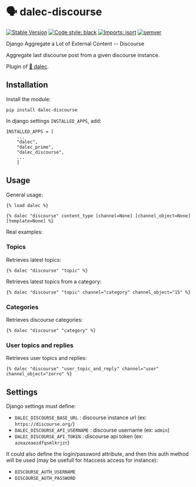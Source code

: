 # 🗣 dalec-discourse

[![Stable Version](https://img.shields.io/pypi/v/dalec-discourse?color=blue)](https://pypi.org/project/dalec-discourse/)
[![Code style: black](https://img.shields.io/badge/code%20style-black-000000.svg)](https://github.com/psf/black)
[![Imports: isort](https://img.shields.io/badge/%20imports-isort-%231674b1?style=flat&labelColor=ef8336)](https://pycqa.github.io/isort/)
[![semver](https://img.shields.io/badge/semver-2.0.0-green)](https://semver.org/)


Django Aggregate a Lot of External Content -- Discourse

Aggregate last discourse post from a given discourse instance.

Plugin of [🤖 dalec](https://github.com/webu/dalec).

## Installation

Install the module:

```
pip install dalec-discourse
```

In django settings `INSTALLED_APPS`, add:

```
INSTALLED_APPS = [
    ...
    "dalec",
    "dalec_prime",
    "dalec_discourse",
    ...
    ]
```


## Usage

General usage:
```django
{% load dalec %}

{% dalec "discourse" content_type [channel=None] [channel_object=None] [template=None] %}
```

Real examples:

### Topics

Retrieves latest topics:
```django
{% dalec "discourse" "topic" %}
```

Retrieves latest topics from a category:
```django
{% dalec "discourse" "topic" channel="category" channel_object="15" %}
```

### Categories

Retrieves discourse categories:
```django
{% dalec "discourse" "category" %}
```

### User topics and replies

Retrieves user topics and replies:

```django
{% dalec "discourse" "user_topic_and_reply" channel="user" channel_object="zorro" %}
```


## Settings

Django settings must define:

  - `DALEC_DISCOURSE_BASE_URL` : discourse instance url (ex: `https://discourse.org/`)
  - `DALEC_DISCOURSE_API_USERNAME` : discourse username (ex: `admin`)
  - `DALEC_DISCOURSE_API_TOKEN` : discourse api token (ex: `azeazeaezdfqsmlkrjzr`)

It could also define the login/password attribute, and then this auth method will be used
(may be usefull for htaccess access for instance):

  - `DISCOURSE_AUTH_USERNAME`
  - `DISCOURSE_AUTH_PASSWORD`


